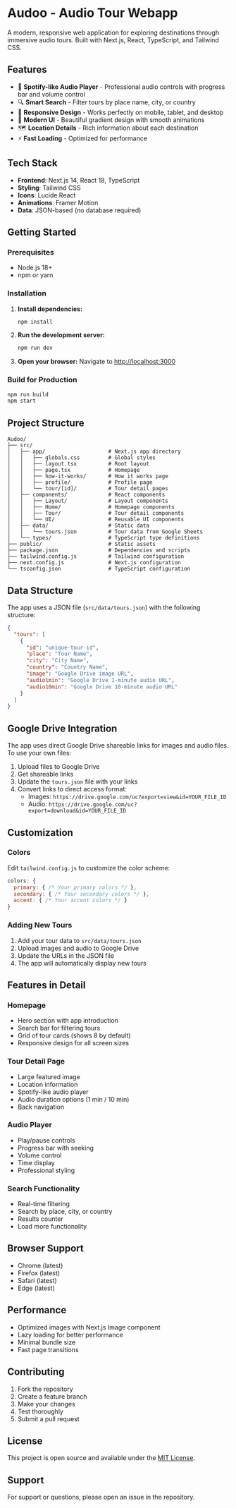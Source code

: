 # Audoo - Audio Tour Webapp

A modern, responsive web application for exploring destinations through immersive audio tours. Built with Next.js, React, TypeScript, and Tailwind CSS.

## Features

- 🎵 **Spotify-like Audio Player** - Professional audio controls with progress bar and volume control
- 🔍 **Smart Search** - Filter tours by place name, city, or country
- 📱 **Responsive Design** - Works perfectly on mobile, tablet, and desktop
- 🎨 **Modern UI** - Beautiful gradient design with smooth animations
- 🗺️ **Location Details** - Rich information about each destination
- ⚡ **Fast Loading** - Optimized for performance

## Tech Stack

- **Frontend**: Next.js 14, React 18, TypeScript
- **Styling**: Tailwind CSS
- **Icons**: Lucide React
- **Animations**: Framer Motion
- **Data**: JSON-based (no database required)

## Getting Started

### Prerequisites

- Node.js 18+ 
- npm or yarn

### Installation

1. **Install dependencies:**
   ```bash
   npm install
   ```

2. **Run the development server:**
   ```bash
   npm run dev
   ```

3. **Open your browser:**
   Navigate to [http://localhost:3000](http://localhost:3000)

### Build for Production

```bash
npm run build
npm start
```

## Project Structure

```
Audoo/
├── src/
│   ├── app/                    # Next.js app directory
│   │   ├── globals.css         # Global styles
│   │   ├── layout.tsx          # Root layout
│   │   ├── page.tsx            # Homepage
│   │   ├── how-it-works/       # How it works page
│   │   ├── profile/            # Profile page
│   │   └── tour/[id]/          # Tour detail pages
│   ├── components/             # React components
│   │   ├── Layout/             # Layout components
│   │   ├── Home/               # Homepage components
│   │   ├── Tour/               # Tour detail components
│   │   └── UI/                 # Reusable UI components
│   ├── data/                   # Static data
│   │   └── tours.json          # Tour data from Google Sheets
│   └── types/                  # TypeScript type definitions
├── public/                     # Static assets
├── package.json                # Dependencies and scripts
├── tailwind.config.js          # Tailwind configuration
├── next.config.js              # Next.js configuration
└── tsconfig.json               # TypeScript configuration
```

## Data Structure

The app uses a JSON file (`src/data/tours.json`) with the following structure:

```json
{
  "tours": [
    {
      "id": "unique-tour-id",
      "place": "Tour Name",
      "city": "City Name",
      "country": "Country Name",
      "image": "Google Drive image URL",
      "audio1min": "Google Drive 1-minute audio URL",
      "audio10min": "Google Drive 10-minute audio URL"
    }
  ]
}
```

## Google Drive Integration

The app uses direct Google Drive shareable links for images and audio files. To use your own files:

1. Upload files to Google Drive
2. Get shareable links
3. Update the `tours.json` file with your links
4. Convert links to direct access format:
   - Images: `https://drive.google.com/uc?export=view&id=YOUR_FILE_ID`
   - Audio: `https://drive.google.com/uc?export=download&id=YOUR_FILE_ID`

## Customization

### Colors
Edit `tailwind.config.js` to customize the color scheme:

```javascript
colors: {
  primary: { /* Your primary colors */ },
  secondary: { /* Your secondary colors */ },
  accent: { /* Your accent colors */ }
}
```

### Adding New Tours
1. Add your tour data to `src/data/tours.json`
2. Upload images and audio to Google Drive
3. Update the URLs in the JSON file
4. The app will automatically display new tours

## Features in Detail

### Homepage
- Hero section with app introduction
- Search bar for filtering tours
- Grid of tour cards (shows 8 by default)
- Responsive design for all screen sizes

### Tour Detail Page
- Large featured image
- Location information
- Spotify-like audio player
- Audio duration options (1 min / 10 min)
- Back navigation

### Audio Player
- Play/pause controls
- Progress bar with seeking
- Volume control
- Time display
- Professional styling

### Search Functionality
- Real-time filtering
- Search by place, city, or country
- Results counter
- Load more functionality

## Browser Support

- Chrome (latest)
- Firefox (latest)
- Safari (latest)
- Edge (latest)

## Performance

- Optimized images with Next.js Image component
- Lazy loading for better performance
- Minimal bundle size
- Fast page transitions

## Contributing

1. Fork the repository
2. Create a feature branch
3. Make your changes
4. Test thoroughly
5. Submit a pull request

## License

This project is open source and available under the [MIT License](LICENSE).

## Support

For support or questions, please open an issue in the repository. 